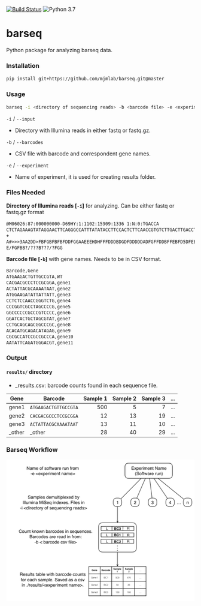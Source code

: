 [![Build Status](https://travis-ci.com/eburgoswisc/barseq.svg?branch=master)](https://travis-ci.com/eburgoswisc/barseq)
![Python 3.7](https://img.shields.io/badge/python-3.7-blue.svg)

# barseq 

Python package for analyzing barseq data.

### Installation

```bash
pip install git+https://github.com/mjmlab/barseq.git@master
``` 

### Usage

```bash
barseq -i <directory of sequencing reads> -b <barcode file> -e <experiment name>
```

`-i` / `--input`

- Directory with Illumina reads in either fastq or fastq.gz.


`-b` / `--barcodes`

- CSV file with barcode and correspondent gene names.


`-e` / `--experiment`

- Name of experiment, it is used for creating results folder.

### Files Needed

**Directory of Illumina reads [`-i`]** for analyzing. Can be either fastq or fastq.gz format

```text
@M06026:87:000000000-D69HY:1:1102:15909:1336 1:N:0:TGACCA
CTCTAGAAAGTATAGGAACTTCAGGGCCATTTATATACCTTCCACTCTTCAACCGTGTCTTGACTTGACCTGGATGTCTCTACTGCTGTCATGCTACGTAGCTCATGCTACGTCGATCTAGTCGATGCATGCTAGCTGATCGACTCTCTTC
+
A#>>>3AA2DD>FBFGBFBFBFDDFGGAAEEEHDHFFFDDDBDGDFDDDDDADFGFFDDBFFEBFD5DFEEBBADABFGFGBBFGDD5BF3F43B3F1/11B144BGEBF@BBFB0B0BBFBBBBBBBB?E/FGFBB?/???B???/?FGG
```

**Barcode file [`-b`]** with gene names. Needs to be in CSV format.

```text
Barcode,Gene
ATGAAGACTGTTGCCGTA,WT
CACGACGCCCTCCGCGGA,gene1
ACTATTACGCAAAATAAT,gene2
ATGGAAGATATTATTATT,gene3
CCTCTCCAACCGGGTCTG,gene4
CCCGGTCGCCTAGCCCCG,gene5
GGCCCCCCGCCCGTCCCC,gene6
GGATCACTGCTAGCGTAT,gene7
CCTGCAGCAGCGGCCCGC,gene8
ACACATGCAGACATAGAG,gene9
CGCGCCATCCGCCGCCCA,gene10
AATATTCAGATGGGACGT,gene11
```

### Output

#### `results/` directory

- <experiment>_results.csv: barcode counts found in each sequence file.


| Gene |       Barcode        | Sample 1 | Sample 2 | Sample 3 | ... |
| ---- | -------------------- | --------:| --------:| --------:| --- |
| gene1| `ATGAAGACTGTTGCCGTA` |    500   |    5     |     7    | ... |
| gene2| `CACGACGCCCTCCGCGGA` |     12   |   13     |    19    | ... |
| gene3| `ACTATTACGCAAAATAAT` |     13   |   11     |    10    | ... |
|_other|        _other        |     28   |   40     |    29    | ... |



### Barseq Workflow

![barseq_diagram](docs/barseq_workflow.png)

